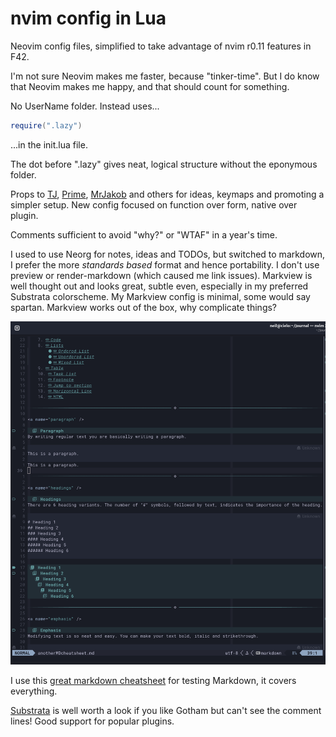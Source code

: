 # nvim config in Lua
Neovim config files, simplified to take advantage of nvim r0.11 features in F42.

I'm not sure Neovim makes me faster, because "tinker-time".
But I do know that Neovim makes me happy, and that should count for something.

No UserName folder. Instead uses...
```lua
require(".lazy")
```
...in the init.lua file.

The dot before ".lazy" gives neat, logical structure without the eponymous folder.

Props to [TJ](https://github.com/tjdevries), [Prime](https://github.com/ThePrimeagen), [MrJakob](https://github.com/jakobwesthoff ) and others for ideas, keymaps and promoting a simpler setup.
New config focused on function over form, native over plugin.

Comments sufficient to avoid "why?" or "WTAF" in a year's time.

I used to use Neorg for notes, ideas and TODOs, but switched to markdown, I prefer the more *standards based* format and hence portability. I don't use preview or render-markdown (which caused me link issues). Markview is well thought out and looks great, subtle even, especially in my preferred Substrata colorscheme. My Markview config is minimal, some would say spartan. Markview works out of the box, why complicate things?


![Markview in Substrata colorscheme](assets/Markview.png)


I use this [great markdown cheatsheet](https://github.com/im-luka/markdown-cheatsheet) for testing Markdown, it covers everything.

[Substrata](https://github.com/kvrohit/substrata.nvim) is well worth a look if you like Gotham but can't see the comment lines! Good support for popular plugins.

